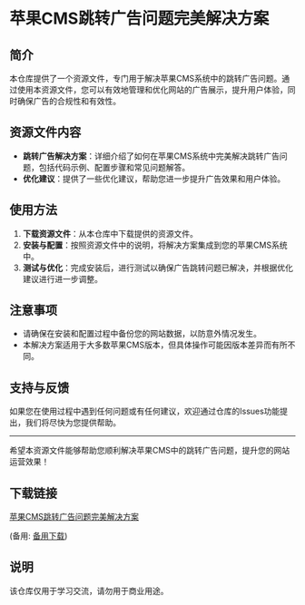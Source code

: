 # 苹果CMS跳转广告问题完美解决方案

## 简介

本仓库提供了一个资源文件，专门用于解决苹果CMS系统中的跳转广告问题。通过使用本资源文件，您可以有效地管理和优化网站的广告展示，提升用户体验，同时确保广告的合规性和有效性。

## 资源文件内容

- **跳转广告解决方案**：详细介绍了如何在苹果CMS系统中完美解决跳转广告问题，包括代码示例、配置步骤和常见问题解答。
- **优化建议**：提供了一些优化建议，帮助您进一步提升广告效果和用户体验。

## 使用方法

1. **下载资源文件**：从本仓库中下载提供的资源文件。
2. **安装与配置**：按照资源文件中的说明，将解决方案集成到您的苹果CMS系统中。
3. **测试与优化**：完成安装后，进行测试以确保广告跳转问题已解决，并根据优化建议进行进一步调整。

## 注意事项

- 请确保在安装和配置过程中备份您的网站数据，以防意外情况发生。
- 本解决方案适用于大多数苹果CMS版本，但具体操作可能因版本差异而有所不同。

## 支持与反馈

如果您在使用过程中遇到任何问题或有任何建议，欢迎通过仓库的Issues功能提出，我们将尽快为您提供帮助。

---

希望本资源文件能够帮助您顺利解决苹果CMS中的跳转广告问题，提升您的网站运营效果！

## 下载链接
[苹果CMS跳转广告问题完美解决方案](https://pan.quark.cn/s/a20115beaea8) 

(备用: [备用下载](https://pan.baidu.com/s/1v0JwC4blBUdhrae9BvbuKw?pwd=1234))

## 说明

该仓库仅用于学习交流，请勿用于商业用途。
